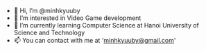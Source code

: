 - 👋 Hi, I’m @minhkyuuby
- 👀 I’m interested in Video Game development
- 🌱 I’m currently learning Computer Science at Hanoi University of Science and Technology
- 📫 You can contact with me at 'minhkyuuby@gmail.com'

<!---
minhkyuuby/minhkyuuby is a ✨ special ✨ repository because its `README.md` (this file) appears on your GitHub profile.
You can click the Preview link to take a look at your changes.
--->
